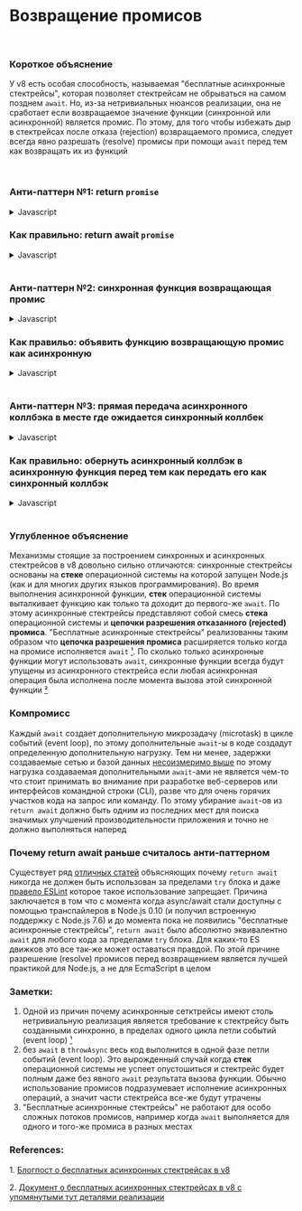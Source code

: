 # Возвращение промисов

<br/>

### Короткое объяснение

У v8 есть особая способность, называемая "бесплатные асинхронные стектрейсы", которая позволяет стектрейсам не
обрываться на самом позднем `await`. Но, из-за нетривиальных нюансов реализации, она не сработает если возвращаемое
значение функции (синхронной или асинхронной) является промис. По этому, для того чтобы избежать дыр в стектрейсах
после отказа (rejection) возвращаемого промиса, следует всегда явно разрешать (resolve) промисы при помощи `await`
перед тем как возвращать их из функций

<br/>

### Анти-паттерн №1: return `promise`

<details><summary>Javascript</summary>
<p>

```javascript
async function throwAsync(msg) {
  await null // нужно выполнить await для того что бы функция была по-настоящему асинхронной (см. заметку №2)
  throw Error(msg)
}

async function returnWithoutAwait () {
  return throwAsync('missing returnWithoutAwait in the stacktrace')
}

// 👎 returnWithoutAwait будет отсутствовать в стектрейсе
returnWithoutAwait().catch(console.log)
```

выведет в лог

```
Error: missing returnWithoutAwait in the stacktrace
    at throwAsync ([...])
```

</p>
</details>

### Как правильно: return await `promise`

<details><summary>Javascript</summary>
<p>

```javascript
async function throwAsync(msg) {
  await null // нужно выполнить await для того что бы функция была по-настоящему асинхронной (см. заметку №2)
  throw Error(msg)
}

async function returnWithAwait() {
  return await throwAsync('with all frames present')
}

// 👍 returnWithAwait будет присутствовать в стектрейсе
returnWithAwait().catch(console.log)
```

выведет в лог

```
Error: with all frames present
    at throwAsync ([...])
    at async returnWithAwait ([...])
```

</p>
</details>

<br/>

### Анти-паттерн №2: синхронная функция возвращающая промис

<details><summary>Javascript</summary>
<p>

```javascript
async function throwAsync () {
  await null // нужно выполнить await для того что бы функция была по-настоящему асинхронной (см. заметку №2)
  throw Error('missing syncFn in the stacktrace')
}

function syncFn () {
  return throwAsync()
}

async function asyncFn () {
  return await syncFn()
}

// 👎 syncFn будет отсутствовать в стектрейсе так как она синхронная и возвращает промис
asyncFn().catch(console.log)
```

would log

```
Error: missing syncFn in the stacktrace
    at throwAsync ([...])
    at async asyncFn ([...])
```

</p>
</details>

### Как правильо: объявить функцию возвращающую промис как асинхронную

<details><summary>Javascript</summary>
<p>

```javascript
async function throwAsync () {
  await null // нужно выполнить await для того что бы функция была по-настоящему асинхронной (см. заметку №2)
  throw Error('with all frames present')
}

async function changedFromSyncToAsyncFn () {
  return await throwAsync()
}

async function asyncFn () {
  return await changedFromSyncToAsyncFn()
}

// 👍 теперь changedFromSyncToAsyncFn будет присутствовать в стектрейсе
asyncFn().catch(console.log)
```

would log

```
Error: with all frames present
    at throwAsync ([...])
    at changedFromSyncToAsyncFn ([...])
    at async asyncFn ([...])
```

</p>
</details>

</br>

### Анти-паттерн №3: прямая передача асинхронного коллбэка в месте где ожидается синхронный коллбек

<details><summary>Javascript</summary>
<p>

```javascript
async function getUser (id) {
  await null
  if (!id) throw Error('stacktrace is missing the place where getUser has been called')
  return {id}
}

const userIds = [1, 2, 0, 3]

// 👎 хотя в стектрейсе будет присутствовать функция getUser, в нем не будет места где она была вызвана 
Promise.all(userIds.map(getUser)).catch(console.log)
```

выведет в лог

```
Error: stacktrace is missing the place where getUser has been called
    at getUser ([...])
    at async Promise.all (index 2)
```

*Между прочим*: может показаться что  `Promise.all (index 2)` может помоч понять где `getUser` была вызвана, но из-за
[совершенно другого бага в v8](https://bugs.chromium.org/p/v8/issues/detail?id=9023), `(index 2)` является строкой из
внутреннего кода v8

</p>
</details>

### Как правильно: обернуть асинхронный коллбэк в асинхронную функция перед тем как передать его как синхронный коллбэк

<details><summary>Javascript</summary>
<p>

*Заметка 1*: в случае если вы отвечаете за код функции которая в итоге вызовет коллбэк - просто сделаете ее асинхронной и
добавьте `await` перед вызовом коллбэка. Далее я предполагаю что вы не имеете контроля над кодом функции которая
вызывает коллбэк (или ее изменение таким образом недопустимо, например, из соображений обратной совместимости)

*Заметка 2*: Имейте ввиду, часто передача асинхронного коллбэка в место где ожидается синхронный коллбэк вообще не будет работать.
Тут описывается не как починить такой код а лишь как починить стектрейсы если код уже работает как ожидается

```javascript
async function getUser (id) {
  await null
  if (!id) throw Error('with all frames present')
  return {id}
}

const userIds = [1, 2, 0, 3]

// 👍 теперь строка вызова getUser присутствует в стектрейсе
Promise.all(userIds.map(async id => await getUser(id))).catch(console.log)
```

выведет в лог

```
Error: with all frames present
    at getUser ([...])
    at async ([...])
    at async Promise.all (index 2)
```

где, благодаря явному `await` в `map`, конец строки `at async ([...])` указывает на место где `getUser` была вызвана

*Между прочим*: если оберточная асинхронная функция для `getUser` не сделает явный `await` перед возвратом (то есть
комбинация анти-паттерн 1 + анти-паттерн 3), то стектрейс останется вообще всегда с одним кадром:

```javascript
[...]

// 👎 анти-паттерн 1 + анти-паттерн 3 - в стектрейсе осталась только getUser
Promise.all(userIds.map(async id => getUser(id))).catch(console.log)
```

выведет в лог

```
Error: [...]
    at getUser ([...])
```

</p>
</details>

<br/>

### Углубленное объяснение

Механизмы стоящие за построением синхронных и асинхронных стектрейсов в v8 довольно сильно отличаются: синхронные
стектрейсы основаны на **стеке** операционной системы на которой запущен Node.js (как и для многих других языков
программирования). Во время выполнения асинхронной функции, **стек** операционной системы выталкивает функцию как
только та доходит до первого-же `await`. По этому асинхронные стектрейсы представляют собой смесь **стека**
операционной системы и **цепочки разрешения отказанного (rejected) промиса**. "Бесплатные асинхронные стектрейсы"
реализованны таким образом что **цепочка разрешения промиса** расширяется только когда на промисе исполняется `await`
<span>[¹](#1)</span>. По сколько только асинхронные функции могут использовать `await`, синхронные функции
всегда будут упущены из асинхронного стектрейса если любая асинхронная операция была исполнена после момента вызова
этой синхронной функции <span>[²](#2)</span>

### Компромисc

Каждый `await` создает дополнительную микрозадачу (microtask) в цикле событий (event loop), по
этому дополнительные `await`-ы в коде создадут определенную дополнительную нагрузку. Тем ни менее,
задержки создаваемые сетью и базой данных [несоизмеримо выше](https://colin-scott.github.io/personal_website/research/interactive_latency.html)
по этому нагрузка создаваемая дополнительными `await`-ами не является чем-то что стоит принимать во
внимание при разработке веб-серверов или интерфейсов командной строки (CLI), разве что для очень
горячих участков кода на запрос или команду. По этому убирание `await`-ов из `return await` должно
быть одним из последних мест для поиска значимых улучшений производительности приложения и точно не
должно выполняться наперед

### Почему return await раньше считалось анти-паттерном

Существует ряд [отличных статей](https://jakearchibald.com/2017/await-vs-return-vs-return-await/) объясняющих почему
`return await` никогда не должен быть использован за пределами `try` блока и даже
[правело ESLint](https://eslint.org/docs/rules/no-return-await) которое такое использование запрещает. Причина
заключается в том что с момента когда async/await стали доступны с помощью транспайлеров в Node.js 0.10 (и получил
встроенную поддержку с Node.js 7.6) и до момента пока не появились "бесплатные асинхронные стектрейсы", `return await`
было абсолютно эквивалентно `await` для любого кода за пределами `try` блока. Для каких-то ES движков это все так-же
может оставаться правдой. По этой причине разрешение (resolve) промисов перед возвращением является лучшей практикой
для Node.js, а не для EcmaScript в целом

### Заметки:
1. Одной из причин почему асинхронные сетктрейсы имеют столь нетривиальную реализация является требование к
стектрейсу быть созданными синхронно, в пределах одного цикла петли событий (event loop) <span id="a1">[¹](#1)</span>
2. без `await` в `throwAsync` весь код выполнится в одной фазе петли событий (event loop). Это вырожденный случай
когда **стек** операционной системы не успеет опустошиться и стектрейс будет полным даже без явного `await` результата
вызова функции. Обычно использование промисов подразумевает исполнение асинхронных операций, а значит части стектрейса
все-же будут утрачены
3. "Бесплатные асинхронные стектрейсы" не работают для особо сложных потоков промисов, например когда `await`
выполняется для одного и того-же промиса в разных местах

### References:
  <span id="1">1. </span>[Блогпост о бесплатных асинхронных стектрейсах в v8](https://v8.dev/blog/fast-async)
  <br/>

  <span id="2">2. </span>[Документ о бесплатных асинхронных стектрейсах в v8 с упомянутыми тут деталями реализации](
    https://docs.google.com/document/d/13Sy_kBIJGP0XT34V1CV3nkWya4TwYx9L3Yv45LdGB6Q/edit
  )
  <br/>
